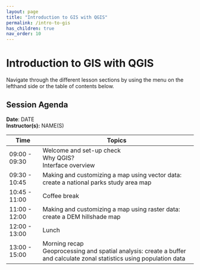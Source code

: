 ```yaml
---
layout: page
title: "Introduction to GIS with QGIS"
permalink: /intro-to-gis
has_children: true
nav_order: 10
---
```




# Introduction to GIS with QGIS
Navigate through the different lesson sections by using the menu on the lefthand side or the table of contents below. 

## Session Agenda
**Date**: DATE  
**Instructor(s):** NAME(S)

| Time          | Topics                                                                                                                    |
|---------------|---------------------------------------------------------------------------------------------------------------------------|
| 09:00 - 09:30 | Welcome and set-up check<br>Why QGIS?<br>Interface overview                                                               |
| 09:30 - 10:45 | Making and customizing a map using vector data: create a national parks study area map                                    |
| 10:45 - 11:00 | Coffee break                                                                                                              |
| 11:00 - 12:00 | Making and customizing a map using raster data: create a DEM hillshade map                                                |
| 12:00 - 13:00 | Lunch                                                                                                                     |
| 13:00 - 15:00 | Morning recap<br>Geoprocessing and spatial analysis: create a buffer and calculate zonal statistics using population data |

